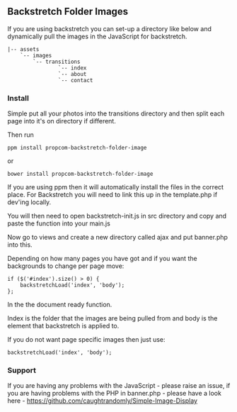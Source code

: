 ## Backstretch Folder Images

If you are using backstretch you can set-up a directory like below and dynamically pull the images in the JavaScript for backstretch.

```
|-- assets
    `-- images
        `-- transitions
	 		    `-- index
	 		    `-- about
	 		    `-- contact
```

### Install

Simple put all your photos into the transitions directory and then split each page into it's on directory if different.

Then run

```
ppm install propcom-backstretch-folder-image
```

or

```
bower install propcom-backstretch-folder-image
```

If you are using ppm then it will automatically install the files in the correct place. For Backstretch you will need to link this up in the template.php if dev'ing locally.

You will then need to open backstretch-init.js in src directory and copy and paste the function into your main.js

Now go to views and create a new directory called ajax and put banner.php into this.

Depending on how many pages you have got and if you want the backgrounds to change per page move:

```
if ($('#index').size() > 0) {
	backstretchLoad('index', 'body');
};
```
In the the document ready function.

Index is the folder that the images are being pulled from and body is the element that backstretch is applied to.

If you do not want page specific images then just use:

```
backstretchLoad('index', 'body');
```

### Support

If you are having any problems with the JavaScript - please raise an issue, if you are having problems with the PHP in banner.php - please have a look here - https://github.com/caughtrandomly/Simple-Image-Display